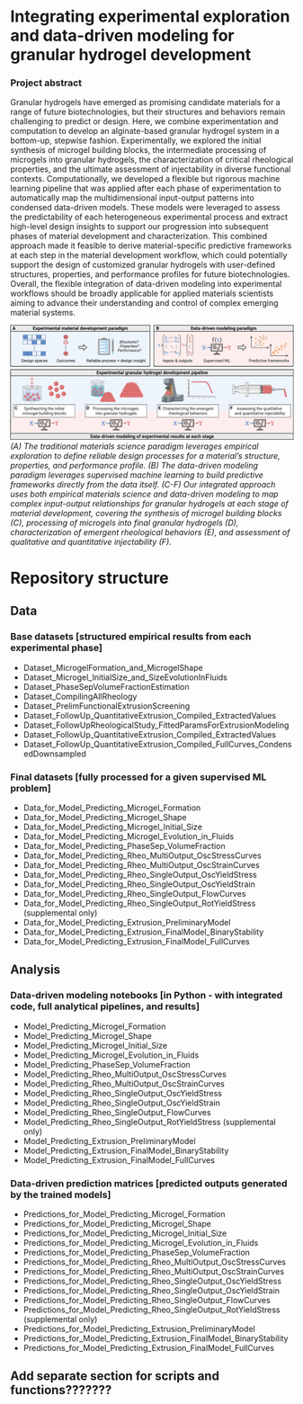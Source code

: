 
# Integrating experimental exploration and data-driven modeling for granular hydrogel development

### Project abstract

Granular hydrogels have emerged as promising candidate materials for a range of future biotechnologies, but their structures and behaviors remain challenging to predict or design. Here, we combine experimentation and computation to develop an alginate-based granular hydrogel system in a bottom-up, stepwise fashion. Experimentally, we explored the initial synthesis of microgel building blocks, the intermediate processing of microgels into granular hydrogels, the characterization of critical rheological properties, and the ultimate assessment of injectability in diverse functional contexts. Computationally, we developed a flexible but rigorous machine learning pipeline that was applied after each phase of experimentation to automatically map the multidimensional input-output patterns into condensed data-driven models. These models were leveraged to assess the predictability of each heterogeneous experimental process and extract high-level design insights to support our progression into subsequent phases of material development and characterization. This combined approach made it feasible to derive material-specific predictive frameworks at each step in the material development workflow, which could potentially support the design of customized granular hydrogels with user-defined structures, properties, and performance profiles for future biotechnologies. Overall, the flexible integration of data-driven modeling into experimental workflows should be broadly applicable for applied materials scientists aiming to advance their understanding and control of complex emerging material systems. 

![Visual overview](/data/Fig1_v1.png)
*(A) The traditional materials science paradigm leverages empirical exploration to define reliable design processes for a material’s structure, properties, and performance profile. (B) The data-driven modeling paradigm leverages supervised machine learning to build predictive frameworks directly from the data itself. (C-F) Our integrated approach uses both empirical materials science and data-driven modeling to map complex input-output relationships for granular hydrogels at each stage of material development, covering the synthesis of microgel building blocks (C), processing of microgels into final granular hydrogels (D), characterization of emergent rheological behaviors (E), and assessment of qualitative and quantitative injectability (F).*

# Repository structure

## Data

### Base datasets \[structured empirical results from each experimental phase\]

- Dataset_MicrogelFormation_and_MicrogelShape
- Dataset_Microgel_InitialSize_and_SizeEvolutionInFluids
- Dataset_PhaseSepVolumeFractionEstimation
- Dataset_CompilingAllRheology
- Dataset_PrelimFunctionalExtrusionScreening
- Dataset_FollowUp_QuantitativeExtrusion_Compiled_ExtractedValues
- Dataset_FollowUpRheologicalStudy_FittedParamsForExtrusionModeling
- Dataset_FollowUp_QuantitativeExtrusion_Compiled_ExtractedValues
- Dataset_FollowUp_QuantitativeExtrusion_Compiled_FullCurves_CondensedDownsampled

### Final datasets \[fully processed for a given supervised ML problem\]

- Data_for_Model_Predicting_Microgel_Formation
- Data_for_Model_Predicting_Microgel_Shape
- Data_for_Model_Predicting_Microgel_Initial_Size
- Data_for_Model_Predicting_Microgel_Evolution_in_Fluids
- Data_for_Model_Predicting_PhaseSep_VolumeFraction
- Data_for_Model_Predicting_Rheo_MultiOutput_OscStressCurves
- Data_for_Model_Predicting_Rheo_MultiOutput_OscStrainCurves
- Data_for_Model_Predicting_Rheo_SingleOutput_OscYieldStress
- Data_for_Model_Predicting_Rheo_SingleOutput_OscYieldStrain
- Data_for_Model_Predicting_Rheo_SingleOutput_FlowCurves
- Data_for_Model_Predicting_Rheo_SingleOutput_RotYieldStress (supplemental only)
- Data_for_Model_Predicting_Extrusion_PreliminaryModel
- Data_for_Model_Predicting_Extrusion_FinalModel_BinaryStability
- Data_for_Model_Predicting_Extrusion_FinalModel_FullCurves

## Analysis

### Data-driven modeling notebooks \[in Python - with integrated code, full analytical pipelines, and results\]

- Model_Predicting_Microgel_Formation
- Model_Predicting_Microgel_Shape
- Model_Predicting_Microgel_Initial_Size
- Model_Predicting_Microgel_Evolution_in_Fluids
- Model_Predicting_PhaseSep_VolumeFraction
- Model_Predicting_Rheo_MultiOutput_OscStressCurves
- Model_Predicting_Rheo_MultiOutput_OscStrainCurves
- Model_Predicting_Rheo_SingleOutput_OscYieldStress
- Model_Predicting_Rheo_SingleOutput_OscYieldStrain
- Model_Predicting_Rheo_SingleOutput_FlowCurves
- Model_Predicting_Rheo_SingleOutput_RotYieldStress (supplemental only)
- Model_Predicting_Extrusion_PreliminaryModel
- Model_Predicting_Extrusion_FinalModel_BinaryStability
- Model_Predicting_Extrusion_FinalModel_FullCurves

### Data-driven prediction matrices \[predicted outputs generated by the trained models\]

- Predictions_for_Model_Predicting_Microgel_Formation
- Predictions_for_Model_Predicting_Microgel_Shape
- Predictions_for_Model_Predicting_Microgel_Initial_Size
- Predictions_for_Model_Predicting_Microgel_Evolution_in_Fluids
- Predictions_for_Model_Predicting_PhaseSep_VolumeFraction
- Predictions_for_Model_Predicting_Rheo_MultiOutput_OscStressCurves
- Predictions_for_Model_Predicting_Rheo_MultiOutput_OscStrainCurves
- Predictions_for_Model_Predicting_Rheo_SingleOutput_OscYieldStress
- Predictions_for_Model_Predicting_Rheo_SingleOutput_OscYieldStrain
- Predictions_for_Model_Predicting_Rheo_SingleOutput_FlowCurves
- Predictions_for_Model_Predicting_Rheo_SingleOutput_RotYieldStress (supplemental only)
- Predictions_for_Model_Predicting_Extrusion_PreliminaryModel
- Predictions_for_Model_Predicting_Extrusion_FinalModel_BinaryStability
- Predictions_for_Model_Predicting_Extrusion_FinalModel_FullCurves

## Add separate section for scripts and functions???????
